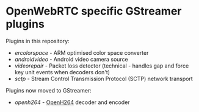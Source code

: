 OpenWebRTC specific GStreamer plugins
=====================================

Plugins in this repository:

* *ercolorspace* - ARM optimised color space converter
* *androidvideo* - Android video camera source
* *videorepair* - Packet loss detector (technical - handles gap and force key unit events when decoders don't)
* *sctp* - Stream Control Transmission Protocol (SCTP) network transport

Plugins now moved to GStreamer:

* *openh264* - [OpenH264](http://www.openh264.org) decoder and encoder
